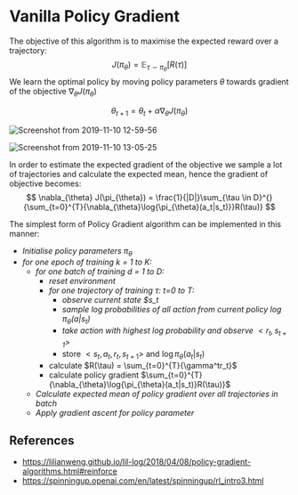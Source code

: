 # Vanilla Policy Gradient

The objective of this algorithm is to maximise the expected reward over a trajectory:
$$
J(\pi_{\theta}) = \mathbb{E}_{\tau \sim \pi_{\theta} }[R(\tau)]
$$
We learn the optimal policy by moving policy parameters $\theta$ towards gradient of the objective $\nabla_{\theta}J(\pi_{\theta})$

$$
\theta_{t+1} = \theta_{t} + \alpha \nabla_{\theta}J(\pi_{\theta})
$$

![Screenshot from 2019-11-10 12-59-56](https://i.imgur.com/xgT3jki.png)



![Screenshot from 2019-11-10 13-05-25](https://i.imgur.com/spyZE10.png)

In order to estimate the expected gradient of the objective we sample a lot of trajectories and calculate the expected mean, hence the gradient of objective becomes:
$$
\nabla_{\theta} J(\pi_{\theta}) = \frac{1}{|D|}\sum_{\tau \in D}^{}{\sum_{t=0}^{T}{\nabla_{\theta}\log{\pi_{\theta}(a_t|s_t)}}R(\tau)}
$$


The simplest form of Policy Gradient algorithm can be implemented in this manner:

- *Initialise policy parameters $\pi_{\theta}$*
- *for one epoch of training k = 1 to K:*
	- *for one batch of training d = 1 to D:*
		- *reset environment*
		- *for one trajectory of training $\tau$:  t=0 to T:*
		  - *observe current state $s_t*
		  - *sample log probabilities of all action from current policy $\log \pi_{\theta}(a|s_t)$*
		  - *take action with highest log probability and observe $<r_t, s_{t+1}>$*
		  - store $<s_t, a_t, r_t, s_{t+1}>$ and $\log{\pi_{\theta}(a_t|s_t)}$
		- calculate $R(\tau) = \sum_{t=0}^{T}{\gamma^tr_t}$
		- calculate policy gradient $\sum_{t=0}^{T}{\nabla_{\theta}\log{\pi_{\theta}(a_t|s_t)}R(\tau)}$
	- *Calculate expected mean of policy gradient over all trajectories in batch*
	- *Apply gradient ascent for policy parameter*





## References

- https://lilianweng.github.io/lil-log/2018/04/08/policy-gradient-algorithms.html#reinforce
- https://spinningup.openai.com/en/latest/spinningup/rl_intro3.html
